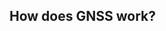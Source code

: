 <!--AUTOMATICALLY GENERATED
**********************************************************************
*                                                                    *
*    This file was automatically generated by copying                *
*    'content/notes/how_does_gnss_work/title.md'. If you want to     *
*    manually overwrite it, you have to remove this whole c          *
*    omment. Otherwise, it will be overwritten the next time any     *
*    change happens in the notes.                                    *
*                                                                    *
**********************************************************************
-->

## How does GNSS work?
